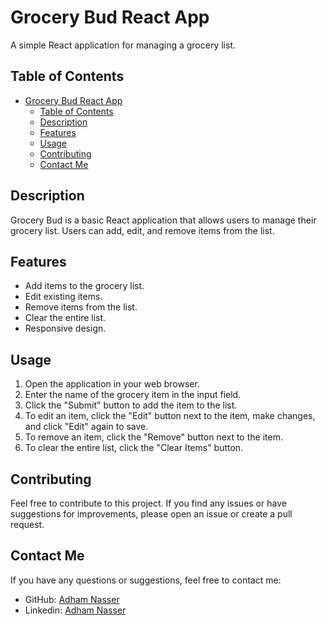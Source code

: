 # Grocery Bud React App

A simple React application for managing a grocery list.

## Table of Contents

- [Grocery Bud React App](#grocery-bud-react-app)
  - [Table of Contents](#table-of-contents)
  - [Description](#description)
  - [Features](#features)
  - [Usage](#usage)
  - [Contributing](#contributing)
  - [Contact Me](#contact-me)

## Description

Grocery Bud is a basic React application that allows users to manage their grocery list. Users can add, edit, and remove items from the list.

## Features

- Add items to the grocery list.
- Edit existing items.
- Remove items from the list.
- Clear the entire list.
- Responsive design.

## Usage

1. Open the application in your web browser.
2. Enter the name of the grocery item in the input field.
3. Click the "Submit" button to add the item to the list.
4. To edit an item, click the "Edit" button next to the item, make changes, and click "Edit" again to save.
5. To remove an item, click the "Remove" button next to the item.
6. To clear the entire list, click the "Clear Items" button.

## Contributing

Feel free to contribute to this project. If you find any issues or have suggestions for improvements, please open an issue or create a pull request.

## Contact Me

If you have any questions or suggestions, feel free to contact me:

- GitHub: [Adham Nasser](https://github.com/Adhamxiii)
- Linkedin: [Adham Nasser](https://www.linkedin.com/in/adhamnasser/)

